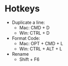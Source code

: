 # Hotkeys

- Duplicate a line: 
  - Mac: CMD + D
  - Win: CTRL + D
- Format Code:
  - Mac: OPT + CMD + L
  - Win: CTRL + ALT + L
- Rename
  - Shift + F6
